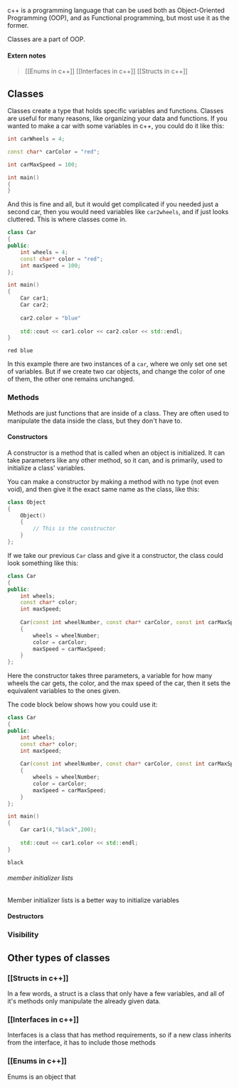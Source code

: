 c++ is a programming language that can be used both as Object-Oriented Programming (OOP), and as Functional programming, but most use it as the former. 

Classes are a part of OOP.

#### Extern notes

> [[Enums in c++]]
> [[Interfaces in c++]]
> [[Structs in c++]]


## Classes

Classes create a type that holds specific variables and functions.
Classes are useful for many reasons, like organizing your data and functions.
If you wanted to make a car with some variables in c++, you could do it like this:

```cpp
int carWheels = 4;

const char* carColor = "red";

int carMaxSpeed = 100;

int main()
{
}
```

And this is fine and all, but it would get complicated if you needed just a second car, then you would need variables like `car2wheels`, and if just looks cluttered. This is where classes come in.

```cpp
class Car
{
public:
	int wheels = 4;
	const char* color = "red";
	int maxSpeed = 100;
};  

int main()
{
	Car car1;
	Car car2;
	
    car2.color = "blue"
    
	std::cout << car1.color << car2.color << std::endl;
}
```

```output
red blue
```

In this example there are two instances of a `car`, where we only set one set of variables. But if we create two car objects, and change the color of one of them, the other one remains unchanged.


### Methods

Methods are just functions that are inside of a class. 
They are often used to manipulate the data inside the class, but they don't have to.


#### Constructors

A constructor is a method that is called when an object is initialized. It can take parameters like any other method, so it can, and is primarily, used to initialize a class' variables.

You can make a constructor by making a method with no type (not even void), and then give it the exact same name as the class, like this:
```cpp
class Object
{
	Object()
	{
		// This is the constructor
	}
};
```


If we take our previous `Car` class and give it a constructor, the class could look something like this:

```cpp
class Car
{
public:
	int wheels;
	const char* color;
	int maxSpeed;
	
	Car(const int wheelNumber, const char* carColor, const int carMaxSpeed)
	{
		wheels = wheelNumber;
		color = carColor;
		maxSpeed = carMaxSpeed;
	}
}; 
```

Here the constructor takes three parameters, a variable for how many wheels the car gets, the color, and the max speed of the car, then it sets the equivalent variables to the ones given.

The code block below shows how you could use it:

```cpp
class Car
{
public:
	int wheels;
	const char* color;
	int maxSpeed;
	
	Car(const int wheelNumber, const char* carColor, const int carMaxSpeed)
	{
		wheels = wheelNumber;
		color = carColor;
		maxSpeed = carMaxSpeed;
	}
}; 

int main()
{
	Car car1(4,"black",200);
	
	std::cout << car1.color << std::endl;
}
```

```output
black
```


###### member initializer lists

Member initializer lists is a better way to initialize variables

#### Destructors


### Visibility




## Other types of classes


### [[Structs in c++]]

In a few words, a struct is a class that only have a few variables, and all of it's methods only manipulate the already given data.


### [[Interfaces in c++]]

Interfaces is a class that has method requirements, so if a new class inherits from the interface, it has to include those methods

### [[Enums in c++]]

Enums is an object that
  
